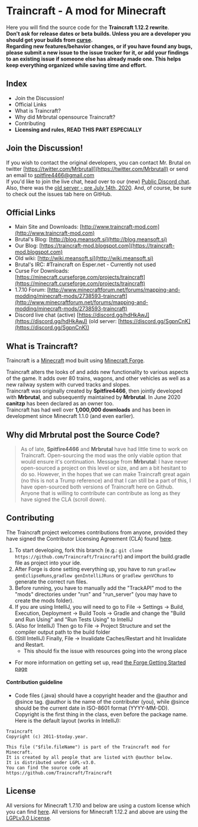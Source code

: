 # Traincraft - A mod for Minecraft

Here you will find the source code for the **Traincraft 1.12.2 rewrite**.  
**Don't ask for release dates or beta builds. Unless you are a developer you should get your builds from [curse](https://minecraft.curseforge.com/projects/traincraft).  
Regarding new features/behavior changes, or if you have found any bugs, please submit a new issue to the issue tracker for it, or add your findings to an existing issue if someone else has already made one.
This helps keep everything organized while saving time and effort.**

## Index
- Join the Discussion!
- Official Links
- What is Traincraft?
- Why did Mrbrutal opensource Traincraft?
- Contributing
- <b>Licensing and rules, READ THIS PART ESPECIALLY</b>

## Join the Discussion!
If you wish to contact the original developers, you can contact Mr. Brutal on twitter [https://twitter.com/Mrbrutall](https://twitter.com/Mrbrutall) or send an email to spitfire4466@gmail.com  
If you'd like to join the live chat, head over to our (new) [Public Discord chat](https://discord.gg/hdHkAwJ). Also, there was the [old server - pre July 14th, 2020](https://discord.gg/SgpnCnK). 
And, of course, be sure to check out the issues tab here on GitHub.

## Official Links
* Main Site and Downloads: [http://www.traincraft-mod.com](http://www.traincraft-mod.com)
* Brutal's Blog: [http://blog.meansoft.si](http://blog.meansoft.si)
* Our Blog: [https://traincraft-mod.blogspot.com](https://traincraft-mod.blogspot.com)
* Old wiki: [http://wiki.meansoft.si](http://wiki.meansoft.si)
* Brutal's IRC: #Traincraft on Esper.net - Currently not used
* Curse For Downloads: [https://minecraft.curseforge.com/projects/traincraft](https://minecraft.curseforge.com/projects/traincraft)
* 1.7.10 Forum: [http://www.minecraftforum.net/forums/mapping-and-modding/minecraft-mods/2738593-traincraft](http://www.minecraftforum.net/forums/mapping-and-modding/minecraft-mods/2738593-traincraft)
* Discord live chat (active) [https://discord.gg/hdHkAwJ](https://discord.gg/hdHkAwJ)  (old server: [https://discord.gg/SgpnCnK](https://discord.gg/SgpnCnK))

## What is Traincraft?
Traincraft is a [Minecraft](https://minecraft.net/) mod built using [Minecraft Forge](https://github.com/MinecraftForge).

Traincraft alters the looks of and adds new functionality to various aspects of the game. It adds over 80 trains, wagons, and other vehicles as well as a new railway system with curved tracks and slopes.  
Traincraft was originally created by **Spitfire4466**, then jointly developed with **Mrbrutal**, and subsequently maintained by **Mrbrutal**. In June 2020 **canitzp** has been declared as an owner too.   
Traincraft has had well over **1,000,000 downloads** and has been in development since Minecraft 1.1.0 (and even earlier).

## Why did **Mrbrutal** post the Source Code?
> As of late, **Spitfire4466** and **Mrbrutal** have had little time to work on Traincraft. Open-sourcing the mod was the only viable option that would ensure it's continuation. Message from **Mrbrutal**: I have never open-sourced a project on this level or size, and am a bit hesitant to do so. However, in the hopes that we can make Traincraft great again (no this is not a Trump reference) and that I can still be a part of this, I have open-sourced both versions of Traincraft  here on Github. Anyone that is willing to contribute can contribute as long as they have signed the CLA (scroll down).

## Contributing
The Traincraft project welcomes contributions from anyone, provided they have signed the Contributor Licensing Agreement (CLA) found [here](https://cla-assistant.io/Traincraft/Traincraft).  

1. To start developing, fork this branch (e.g.: `git clone https://github.com/Traincraft/Traincraft`) and import the build.gradle file as project into your ide.  
2. After Forge is done setting everything up, you have to run `gradlew genEclipseRuns`,`gradlew genIntelliJRuns` or `gradlew genVCRuns` to generate the correct run files.  
3. Before running, you have to manually add the "TrackAPI" mod to the "mods" directories under "run" and "run_server" (you may have to create the mods folder).
4. If you are using IntelliJ, you will need to go to File -> Settings -> Build, Execution, Deployment -> Build Tools -> Gradle and change the "Build and Run Using" and "Run Tests Using" to IntelliJ
5. (Also for IntelliJ) Then go to File -> Project Structure and set the compiler output path to the build folder
6. (Still IntelliJ) Finally, File -> Invalidate Caches/Restart and hit Invalidate and Restart. 
    * This should fix the issue with resources going into the wrong place
* For more information on getting set up, read [the Forge Getting Started page](https://mcforge.readthedocs.io/en/latest/gettingstarted/)

#### Contribution guideline
- Code files (.java) should have a copyright header and the @author and @since tag. @author is the name of the contributer (you), while @since should be the current date in ISO-8601 format (YYYY-MM-DD). Copyright is the first thing in the class, even before the package name. Here is the default layout (works in IntelliJ):

```
Traincraft
Copyright (c) 2011-$today.year.

This file ("$file.fileName") is part of the Traincraft mod for Minecraft.
It is created by all people that are listed with @author below.
It is distributed under LGPL-v3.0.
You can find the source code at https://github.com/Traincraft/Traincraft 
```

## License
All versions for Minecraft 1.7.10 and below are using a custom license which you can find [here](https://github.com/Traincraft/Traincraft/blob/master/LICENSE.md).
All versions for Minecraft 1.12.2 and above are using the [LGPLv3.0 License](https://github.com/IQAndreas/markdown-licenses/blob/master/gnu-lgpl-v3.0.md).
